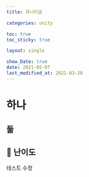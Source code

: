 ```yaml
---
title: 유니티글

categories: unity

toc: true
toc_sticky: true

layout: single

show_Date: true
date: 2021-05-07
last_modified_at: 2021-03-20
---
```


# 하나

## 둘

## 🚀 난이도
테스트 수정